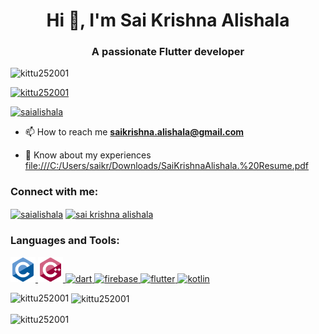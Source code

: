 <h1 align="center">Hi 👋, I'm Sai Krishna Alishala</h1>
<h3 align="center">A passionate Flutter developer</h3>

<p align="left"> <img src="https://komarev.com/ghpvc/?username=kittu252001&label=Profile%20views&color=0e75b6&style=flat" alt="kittu252001" /> </p>

<p align="left"> <a href="https://github.com/ryo-ma/github-profile-trophy"><img src="https://github-profile-trophy.vercel.app/?username=kittu252001" alt="kittu252001" /></a> </p>

<p align="left"> <a href="https://twitter.com/saialishala" target="blank"><img src="https://img.shields.io/twitter/follow/saialishala?logo=twitter&style=for-the-badge" alt="saialishala" /></a> </p>

- 📫 How to reach me **saikrishna.alishala@gmail.com**

- 📄 Know about my experiences [file:///C:/Users/saikr/Downloads/SaiKrishnaAlishala.%20Resume.pdf](file:///C:/Users/saikr/Downloads/SaiKrishnaAlishala.%20Resume.pdf)

<h3 align="left">Connect with me:</h3>
<p align="left">
<a href="https://twitter.com/saialishala" target="blank"><img align="center" src="https://raw.githubusercontent.com/rahuldkjain/github-profile-readme-generator/master/src/images/icons/Social/twitter.svg" alt="saialishala" height="30" width="40" /></a>
<a href="https://linkedin.com/in/sai krishna alishala" target="blank"><img align="center" src="https://raw.githubusercontent.com/rahuldkjain/github-profile-readme-generator/master/src/images/icons/Social/linked-in-alt.svg" alt="sai krishna alishala" height="30" width="40" /></a>
</p>

<h3 align="left">Languages and Tools:</h3>
<p align="left"> <a href="https://www.cprogramming.com/" target="_blank" rel="noreferrer"> <img src="https://raw.githubusercontent.com/devicons/devicon/master/icons/c/c-original.svg" alt="c" width="40" height="40"/> </a> <a href="https://www.w3schools.com/cpp/" target="_blank" rel="noreferrer"> <img src="https://raw.githubusercontent.com/devicons/devicon/master/icons/cplusplus/cplusplus-original.svg" alt="cplusplus" width="40" height="40"/> </a> <a href="https://dart.dev" target="_blank" rel="noreferrer"> <img src="https://www.vectorlogo.zone/logos/dartlang/dartlang-icon.svg" alt="dart" width="40" height="40"/> </a> <a href="https://firebase.google.com/" target="_blank" rel="noreferrer"> <img src="https://www.vectorlogo.zone/logos/firebase/firebase-icon.svg" alt="firebase" width="40" height="40"/> </a> <a href="https://flutter.dev" target="_blank" rel="noreferrer"> <img src="https://www.vectorlogo.zone/logos/flutterio/flutterio-icon.svg" alt="flutter" width="40" height="40"/> </a> <a href="https://kotlinlang.org" target="_blank" rel="noreferrer"> <img src="https://www.vectorlogo.zone/logos/kotlinlang/kotlinlang-icon.svg" alt="kotlin" width="40" height="40"/> </a> </p>

<p><img align="left" src="https://github-readme-stats.vercel.app/api/top-langs?username=kittu252001&show_icons=true&locale=en&layout=compact" alt="kittu252001" /></p>

<p>&nbsp;<img align="center" src="https://github-readme-stats.vercel.app/api?username=kittu252001&show_icons=true&locale=en" alt="kittu252001" /></p>

<p><img align="center" src="https://github-readme-streak-stats.herokuapp.com/?user=kittu252001&" alt="kittu252001" /></p>
